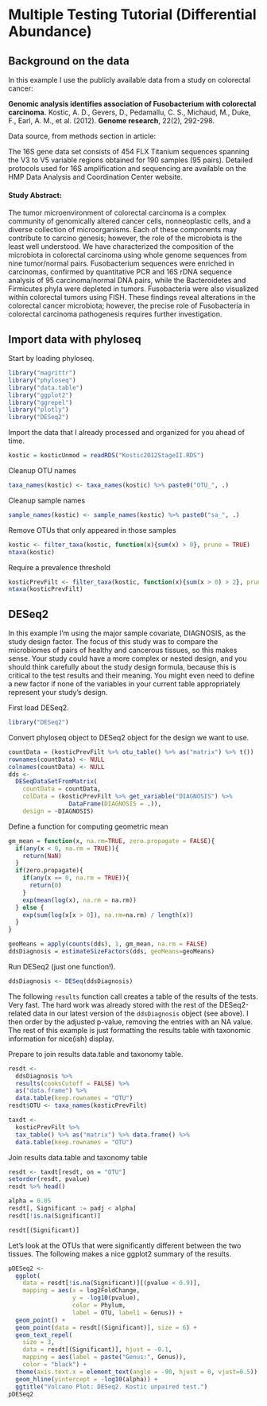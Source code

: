 # Multiple Testing Tutorial (Differential Abundance)

## Background on the data
In this example I use the publicly available data from a study on colorectal cancer:

**Genomic analysis identifies association of Fusobacterium with colorectal carcinoma.** Kostic, A. D., Gevers, D., Pedamallu, C. S., Michaud, M., Duke, F., Earl, A. M., et al. (2012). **Genome research**, 22(2), 292-298.

Data source, from methods section in article:

The 16S gene data set consists of 454 FLX Titanium sequences spanning the V3 to V5 variable regions obtained for 190 samples (95 pairs). Detailed protocols used for 16S amplification and sequencing are available on the HMP Data Analysis and Coordination Center website.

#### Study Abstract:

The tumor microenvironment of colorectal carcinoma is a complex community of genomically altered cancer cells, nonneoplastic cells, and a diverse collection of microorganisms. Each of these components may contribute to carcino genesis; however, the role of the microbiota is the least well understood. We have characterized the composition of the microbiota in colorectal carcinoma using whole genome sequences from nine tumor/normal pairs. Fusobacterium sequences were enriched in carcinomas, confirmed by quantitative PCR and 16S rDNA sequence analysis of 95 carcinoma/normal DNA pairs, while the Bacteroidetes and Firmicutes phyla were depleted in tumors. Fusobacteria were also visualized within colorectal tumors using FISH. These findings reveal alterations in the colorectal cancer microbiota; however, the precise role of Fusobacteria in colorectal carcinoma pathogenesis requires further investigation.

##  Import data with phyloseq

Start by loading phyloseq.

``` r
library("magrittr")
library("phyloseq")
library("data.table")
library("ggplot2")
library("ggrepel")
library("plotly")
library("DESeq2")
```
Import the data that I already processed and organized for you ahead of time.

``` r
kostic = kosticUnmod = readRDS("Kostic2012StageII.RDS")
```
Cleanup OTU names

```r
taxa_names(kostic) <- taxa_names(kostic) %>% paste0("OTU_", .)
```
Cleanup sample names

```r
sample_names(kostic) <- sample_names(kostic) %>% paste0("sa_", .)
```

Remove OTUs that only appeared in those samples

```r
kostic <- filter_taxa(kostic, function(x){sum(x) > 0}, prune = TRUE)
ntaxa(kostic)
```

Require a prevalence threshold

```r
kosticPrevFilt <- filter_taxa(kostic, function(x){sum(x > 0) > 2}, prune = TRUE)
ntaxa(kosticPrevFilt)
```

## DESeq2

In this example I’m using the major sample covariate, DIAGNOSIS, as the study design factor. The focus of this study was to compare the microbiomes of pairs of healthy and cancerous tissues, so this makes sense. Your study could have a more complex or nested design, and you should think carefully about the study design formula, because this is critical to the test results and their meaning. You might even need to define a new factor if none of the variables in your current table appropriately represent your study’s design.

First load DESeq2.

```r
library("DESeq2")
```
Convert phyloseq object to DESeq2 object for the design we want to use.

```r
countData = (kosticPrevFilt %>% otu_table() %>% as("matrix") %>% t())
rownames(countData) <- NULL
colnames(countData) <- NULL
dds <- 
  DESeqDataSetFromMatrix(
    countData = countData,
    colData = (kosticPrevFilt %>% get_variable("DIAGNOSIS") %>% 
                 DataFrame(DIAGNOSIS = .)),
    design = ~DIAGNOSIS)
```
Define a function for computing geometric mean

```r
gm_mean = function(x, na.rm=TRUE, zero.propagate = FALSE){
  if(any(x < 0, na.rm = TRUE)){
    return(NaN)
  }
  if(zero.propagate){
    if(any(x == 0, na.rm = TRUE)){
      return(0)
    }
    exp(mean(log(x), na.rm = na.rm))
  } else {
    exp(sum(log(x[x > 0]), na.rm=na.rm) / length(x))
  }
}

geoMeans = apply(counts(dds), 1, gm_mean, na.rm = FALSE)
ddsDiagnosis = estimateSizeFactors(dds, geoMeans=geoMeans)
```
Run DESeq2 (just one function!).

```r
ddsDiagnosis <- DESeq(ddsDiagnosis)
```

The following `results` function call creates a table of the results of the tests. Very fast. The hard work was already stored with the rest of the DESeq2-related data in our latest version of the `ddsDiagnosis` object (see above). I then order by the adjusted p-value, removing the entries with an NA value. The rest of this example is just formatting the results table with taxonomic information for nice(ish) display.

Prepare to join results data.table and taxonomy table.

```r
resdt <-
  ddsDiagnosis %>% 
  results(cooksCutoff = FALSE) %>% 
  as("data.frame") %>% 
  data.table(keep.rownames = "OTU")
resdt$OTU <- taxa_names(kosticPrevFilt)

taxdt <-
  kosticPrevFilt %>% 
  tax_table() %>% as("matrix") %>% data.frame() %>% 
  data.table(keep.rownames = "OTU")
```

Join results data.table and taxonomy table

```r
resdt <- taxdt[resdt, on = "OTU"]
setorder(resdt, pvalue)
resdt %>% head()
```

```r
alpha = 0.05
resdt[, Significant := padj < alpha]
resdt[!is.na(Significant)]
```

```r
resdt[(Significant)]
```

Let’s look at the OTUs that were significantly different between the two tissues. The following makes a nice ggplot2 summary of the results.

```r
pDESeq2 <-
  ggplot(
    data = resdt[!is.na(Significant)][(pvalue < 0.9)],
    mapping = aes(x = log2FoldChange,
                  y = -log10(pvalue),
                  color = Phylum,
                  label = OTU, label1 = Genus)) + 
  geom_point() + 
  geom_point(data = resdt[(Significant)], size = 6) + 
  geom_text_repel(
    size = 3,
    data = resdt[(Significant)], hjust = -0.1,
    mapping = aes(label = paste("Genus:", Genus)),
    color = "black") +
  theme(axis.text.x = element_text(angle = -90, hjust = 0, vjust=0.5)) +
  geom_hline(yintercept = -log10(alpha)) + 
  ggtitle("Volcano Plot: DESeq2. Kostic unpaired test.")
pDESeq2
```


